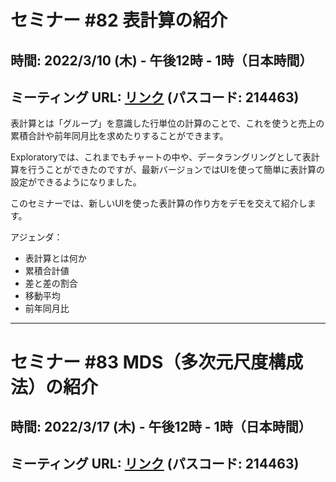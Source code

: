 # セミナー #82 表計算の紹介

## 時間: 2022/3/10 (木) - 午後12時 - 1時（日本時間）

## ミーティング URL: [リンク](https://us02web.zoom.us/j/331585134?pwd=VGVyeXBRWjFMT2hESFdhSU45Z2d0dz09) (パスコード: 214463)

表計算とは「グループ」を意識した行単位の計算のことで、これを使うと売上の累積合計や前年同月比を求めたりすることができます。

Exploratoryでは、これまでもチャートの中や、データラングリングとして表計算を行うことができたのですが、最新バージョンではUIを使って簡単に表計算の設定ができるようになりました。

このセミナーでは、新しいUIを使った表計算の作り方をデモを交えて紹介します。

アジェンダ：

* 表計算とは何か
* 累積合計値
* 差と差の割合
* 移動平均
* 前年同月比

----

# セミナー #83 MDS（多次元尺度構成法）の紹介

## 時間: 2022/3/17 (木) - 午後12時 - 1時（日本時間）

## ミーティング URL: [リンク](https://us02web.zoom.us/j/331585134?pwd=VGVyeXBRWjFMT2hESFdhSU45Z2d0dz09) (パスコード: 214463)
